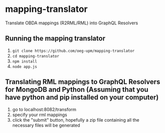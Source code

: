 # mapping-translator
Translate OBDA mappings (R2RML/RML) into GraphQL Resolvers

## Running the mapping translator
1. ```git clone https://github.com/oeg-upm/mapping-translator```
2. ```cd mapping-translator```
3. ```npm install```
4. ```node app.js```

## Translating RML mappings to GraphQL Resolvers for MongoDB and Python (Assuming that you have python and pip installed on your computer)
1. go to localhost:8082/transform
2. specify your rml mappings
3. click the "submit" button, hopefully a zip file containing all the necessary files will be generated


